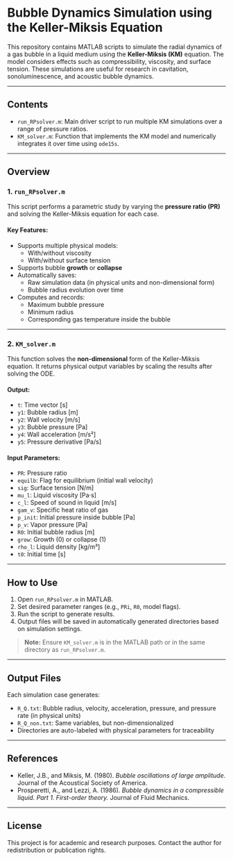 # Bubble Dynamics Simulation using the Keller-Miksis Equation

This repository contains MATLAB scripts to simulate the radial dynamics of a gas bubble in a liquid medium using the **Keller-Miksis (KM)** equation. The model considers effects such as compressibility, viscosity, and surface tension. These simulations are useful for research in cavitation, sonoluminescence, and acoustic bubble dynamics.

---

## Contents

- `run_RPsolver.m`: Main driver script to run multiple KM simulations over a range of pressure ratios.
- `KM_solver.m`: Function that implements the KM model and numerically integrates it over time using `ode15s`.

---

## Overview

### 1. `run_RPsolver.m`

This script performs a parametric study by varying the **pressure ratio (PR)** and solving the Keller-Miksis equation for each case.

#### Key Features:
- Supports multiple physical models:
  - With/without viscosity
  - With/without surface tension
- Supports bubble **growth** or **collapse**
- Automatically saves:
  - Raw simulation data (in physical units and non-dimensional form)
  - Bubble radius evolution over time
- Computes and records:
  - Maximum bubble pressure
  - Minimum radius
  - Corresponding gas temperature inside the bubble

---

### 2. `KM_solver.m`

This function solves the **non-dimensional** form of the Keller-Miksis equation. It returns physical output variables by scaling the results after solving the ODE.

#### Output:
- `t`: Time vector [s]
- `y1`: Bubble radius [m]
- `y2`: Wall velocity [m/s]
- `y3`: Bubble pressure [Pa]
- `y4`: Wall acceleration [m/s²]
- `y5`: Pressure derivative [Pa/s]

#### Input Parameters:
- `PR`: Pressure ratio
- `equilb`: Flag for equilibrium (initial wall velocity)
- `sig`: Surface tension [N/m]
- `mu_l`: Liquid viscosity [Pa·s]
- `c_l`: Speed of sound in liquid [m/s]
- `gam_v`: Specific heat ratio of gas
- `p_init`: Initial pressure inside bubble [Pa]
- `p_v`: Vapor pressure [Pa]
- `R0`: Initial bubble radius [m]
- `grow`: Growth (0) or collapse (1)
- `rho_l`: Liquid density [kg/m³]
- `t0`: Initial time [s]

---

## How to Use

1. Open `run_RPsolver.m` in MATLAB.
2. Set desired parameter ranges (e.g., `PRi`, `R0`, model flags).
3. Run the script to generate results.
4. Output files will be saved in automatically generated directories based on simulation settings.

> **Note:** Ensure `KM_solver.m` is in the MATLAB path or in the same directory as `run_RPsolver.m`.

---

## Output Files

Each simulation case generates:
- `R_Q.txt`: Bubble radius, velocity, acceleration, pressure, and pressure rate (in physical units)
- `R_Q_non.txt`: Same variables, but non-dimensionalized
- Directories are auto-labeled with physical parameters for traceability

---

## References

- Keller, J.B., and Miksis, M. (1980). *Bubble oscillations of large amplitude*. Journal of the Acoustical Society of America.
- Prosperetti, A., and Lezzi, A. (1986). *Bubble dynamics in a compressible liquid. Part 1. First-order theory.* Journal of Fluid Mechanics.

---

## License

This project is for academic and research purposes. Contact the author for redistribution or publication rights.

